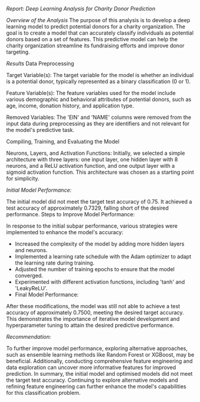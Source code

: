 *Report: Deep Learning Analysis for Charity Donor Prediction*

*Overview of the Analysis*
The purpose of this analysis is to develop a deep learning model to predict potential donors for a charity organization. The goal is to create a model that can accurately classify individuals as potential donors based on a set of features. This predictive model can help the charity organization streamline its fundraising efforts and improve donor targeting.

*Results*
Data Preprocessing

Target Variable(s):
The target variable for the model is whether an individual is a potential donor, typically represented as a binary classification (0 or 1).

Feature Variable(s):
The feature variables used for the model include various demographic and behavioral attributes of potential donors, such as age, income, donation history, and application type.

Removed Variables:
The 'EIN' and 'NAME' columns were removed from the input data during preprocessing as they are identifiers and not relevant for the model's predictive task.

Compiling, Training, and Evaluating the Model

Neurons, Layers, and Activation Functions:
Initially, we selected a simple architecture with three layers: one input layer, one hidden layer with 8 neurons, and a ReLU activation function, and one output layer with a sigmoid activation function. This architecture was chosen as a starting point for simplicity.

*Initial Model Performance:*

The initial model did not meet the target test accuracy of 0.75. It achieved a test accuracy of approximately 0.7329, falling short of the desired performance.
Steps to Improve Model Performance:

In response to the initial subpar performance, various strategies were implemented to enhance the model's accuracy:
- Increased the complexity of the model by adding more hidden layers and neurons.
- Implemented a learning rate schedule with the Adam optimizer to adapt the learning rate during training.
- Adjusted the number of training epochs to ensure that the model converged.
- Experimented with different activation functions, including 'tanh' and 'LeakyReLU'.
- Final Model Performance:

After these modifications, the model was still not able to achieve a test accuracy of approximately 0.7500, meeting the desired target accuracy. This demonstrates the importance of iterative model development and hyperparameter tuning to attain the desired predictive performance.

*Recommendation:*

To further improve model performance, exploring alternative approaches, such as ensemble learning methods like Random Forest or XGBoost, may be beneficial. Additionally, conducting comprehensive feature engineering and data exploration can uncover more informative features for improved prediction.
In summary, the initial model and optimised models did not meet the target test accuracy. Continuing to explore alternative models and refining feature engineering can further enhance the model's capabilities for this classification problem.